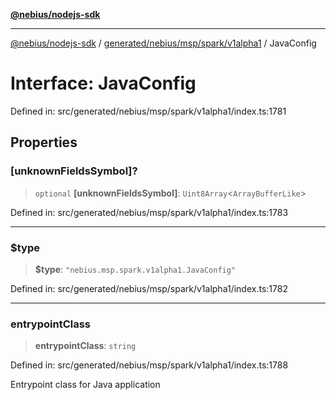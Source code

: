 [**@nebius/nodejs-sdk**](../../../../../../README.md)

---

[@nebius/nodejs-sdk](../../../../../../README.md) / [generated/nebius/msp/spark/v1alpha1](../README.md) / JavaConfig

# Interface: JavaConfig

Defined in: src/generated/nebius/msp/spark/v1alpha1/index.ts:1781

## Properties

### \[unknownFieldsSymbol\]?

> `optional` **\[unknownFieldsSymbol\]**: `Uint8Array`\<`ArrayBufferLike`\>

Defined in: src/generated/nebius/msp/spark/v1alpha1/index.ts:1783

---

### $type

> **$type**: `"nebius.msp.spark.v1alpha1.JavaConfig"`

Defined in: src/generated/nebius/msp/spark/v1alpha1/index.ts:1782

---

### entrypointClass

> **entrypointClass**: `string`

Defined in: src/generated/nebius/msp/spark/v1alpha1/index.ts:1788

Entrypoint class for Java application
